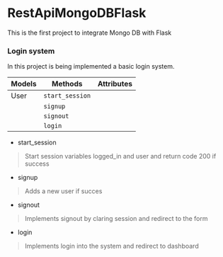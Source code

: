 # RestApiMongoDBFlask

This is the first project to integrate Mongo DB with Flask
 
### Login system

In this project is being implemented a basic login system.

| Models | Methods|Attributes|
|--|--|-|
| User | ``start_session`` ||
| | ``signup`` ||
| | ``signout`` ||
| | ``login`` ||


 - start_session

> Start session variables logged_in and user and return code 200 if success
 - signup

> Adds a new user if succes
 - signout

> Implements signout by claring session and redirect to the form
 - login

> Implements login into the system and redirect to dashboard



